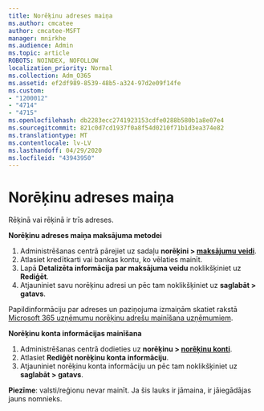 ```yaml
---
title: Norēķinu adreses maiņa
ms.author: cmcatee
author: cmcatee-MSFT
manager: mnirkhe
ms.audience: Admin
ms.topic: article
ROBOTS: NOINDEX, NOFOLLOW
localization_priority: Normal
ms.collection: Adm_O365
ms.assetid: ef2df989-8539-48b5-a324-97d2e09f14fe
ms.custom:
- "1200012"
- "4714"
- "4715"
ms.openlocfilehash: db2283ecc2741923153cdfe0288b580b1a8e07e4
ms.sourcegitcommit: 821c0d7cd1937f0a8f54d0210f71b1d3ea374e82
ms.translationtype: MT
ms.contentlocale: lv-LV
ms.lasthandoff: 04/29/2020
ms.locfileid: "43943950"
---
```

# <a name="change-your-billing-address"></a>Norēķinu adreses maiņa

Rēķinā vai rēķinā ir trīs adreses.

**Norēķinu adreses maiņa maksājuma metodei**

1. Administrēšanas centrā pārejiet uz sadaļu **norēķini > [maksājumu veidi](https://go.microsoft.com/fwlink/p/?linkid=2018806)**.
2. Atlasiet kredītkarti vai bankas kontu, ko vēlaties mainīt.
3. Lapā **Detalizēta informācija par maksājuma veidu** noklikšķiniet uz **Rediģēt**.
4. Atjauniniet savu norēķinu adresi un pēc tam noklikšķiniet uz **saglabāt > gatavs**.

Papildinformāciju par adreses un paziņojuma izmaiņām skatiet rakstā [Microsoft 365 uzņēmumu norēķinu adrešu mainīšana uzņēmumiem](https://docs.microsoft.com/microsoft-365/commerce/billing-and-payments/change-your-billing-addresses?view=o365-worldwide).

**Norēķinu konta informācijas mainīšana**

1. Administrēšanas centrā dodieties uz **norēķinu > [norēķinu konti](https://admin.microsoft.com/Adminportal/Home?source=applauncher#/BillingAccounts/billing-accounts)**.
2. Atlasiet **Rediģēt norēķinu konta informāciju**.
3. Atjauniniet norēķinu konta informāciju un pēc tam noklikšķiniet uz **saglabāt > gatavs**.

**Piezīme**: valsti/reģionu nevar mainīt. Ja šis lauks ir jāmaina, ir jāiegādājas jauns nomnieks.
